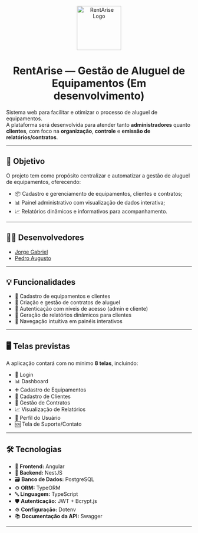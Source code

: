 <p align="center">
  <img src="Logo-mão_RentArise.PNG" alt="RentArise Logo" width="120" />
</p>

<h1 align="center">RentArise — Gestão de Aluguel de Equipamentos (Em desenvolvimento)</h1>

Sistema web para facilitar e otimizar o processo de aluguel de equipamentos.  
A plataforma será desenvolvida para atender tanto **administradores** quanto **clientes**, com foco na **organização**, **controle** e **emissão de relatórios/contratos**.

---

## 🎯 Objetivo

O projeto tem como propósito centralizar e automatizar a gestão de aluguel de equipamentos, oferecendo:

- 📦 Cadastro e gerenciamento de equipamentos, clientes e contratos;
- 📊 Painel administrativo com visualização de dados interativa;
- 📈 Relatórios dinâmicos e informativos para acompanhamento.

---

## 🧑‍💻 Desenvolvedores 

- [Jorge Gabriel](https://github.com/J0rgeGabriel)  
- [Pedro Augusto](https://github.com/Airesp4)

---

## 💡 Funcionalidades

- 📝 Cadastro de equipamentos e clientes  
- 📁 Criação e gestão de contratos de aluguel  
- 🔐 Autenticação com níveis de acesso (admin e cliente)  
- 📄 Geração de relatórios dinâmicos para clientes  
- 🧭 Navegação intuitiva em painéis interativos  

---

## 🖥️ Telas previstas

A aplicação contará com no mínimo **8 telas**, incluindo:

- 🔑 Login  
- 📊 Dashboard  
- ➕ Cadastro de Equipamentos  
- 👥 Cadastro de Clientes  
- 📄 Gestão de Contratos  
- 📈 Visualização de Relatórios  
- 🙍 Perfil do Usuário  
- 🆘 Tela de Suporte/Contato  

---

## 🛠️ Tecnologias

- 🧩 **Frontend:** Angular  
- 🧠 **Backend:** NestJS  
- 🗃️ **Banco de Dados:** PostgreSQL  
- ⚙️ **ORM:** TypeORM  
- 🔤 **Linguagem:** TypeScript  
- 🛡️ **Autenticação:** JWT + Bcrypt.js  
- ⚙️ **Configuração:** Dotenv  
- 📚 **Documentação da API:** Swagger  

---

